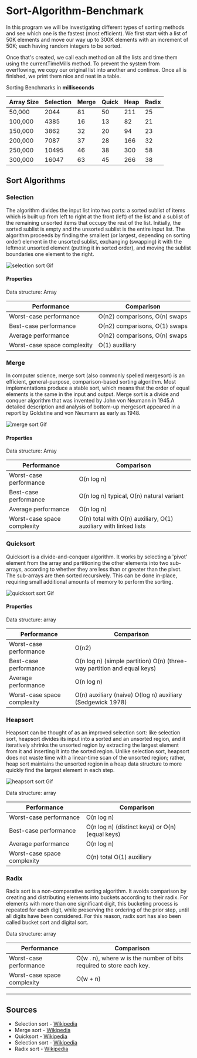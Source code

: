# Sort-Algorithm-Benchmark

In this program we will be investigating different types of sorting methods
and see which one is the fastest (most efficient). We first start with a list of
50K elements and move our way up to 300K elements with an increment of 50K; each having
random integers to be sorted.

Once that's created, we call each method on all the lists
and time them using the currentTimeMills method. To prevent the system from overflowing,
we copy our original list into another and continue. Once all is finished, we print
them nice and neat in a table.

Sorting Benchmarks in **milliseconds**

| Array Size | Selection | Merge | Quick | Heap | Radix |
| ---------- | --------- | ----- | ----- | ---- | ----- |
| 50,000     | 2044      | 81    | 50    | 211  | 25    |
| 100,000    | 4385      | 16    | 13    | 82   | 21    |
| 150,000    | 3862      | 32    | 20    | 94   | 23    |
| 200,000    | 7087      | 37    | 28    | 166  | 32    |
| 250,000    | 10495     | 46    | 38    | 300  | 58    |
| 300,000    | 16047     | 63    | 45    | 266  | 38    |

## Sort Algorithms

### Selection

The algorithm divides the input list into two parts: a sorted sublist of items which is built up from left to right at the front (left) of the list and a sublist of the remaining unsorted items that occupy the rest of the list. Initially, the sorted sublist is empty and the unsorted sublist is the entire input list. The algorithm proceeds by finding the smallest (or largest, depending on sorting order) element in the unsorted sublist, exchanging (swapping) it with the leftmost unsorted element (putting it in sorted order), and moving the sublist boundaries one element to the right.

![selection sort Gif](https://upload.wikimedia.org/wikipedia/commons/9/94/Selection-Sort-Animation.gif)

#### Properties

Data structure: Array

| Performance                 | Comparison                    |
| --------------------------- | ----------------------------- |
| Worst-case performance      | О(n2) comparisons, О(n) swaps |
| Best-case performance       | О(n2) comparisons, O(1) swaps |
| Average performance         | О(n2) comparisons, О(n) swaps |
| Worst-case space complexity | O(1) auxiliary                |

### Merge

In computer science, merge sort (also commonly spelled mergesort) is an efficient, general-purpose, comparison-based sorting algorithm. Most implementations produce a stable sort, which means that the order of equal elements is the same in the input and output. Merge sort is a divide and conquer algorithm that was invented by John von Neumann in 1945.A detailed description and analysis of bottom-up mergesort appeared in a report by Goldstine and von Neumann as early as 1948.

![merge sort Gif](https://upload.wikimedia.org/wikipedia/commons/c/cc/Merge-sort-example-300px.gif)

#### Properties

Data structure: Array

| Performance                 | Comparison                                                       |
| --------------------------- | ---------------------------------------------------------------- |
| Worst-case performance      | O(n log n)                                                       |
| Best-case performance       | O(n log n) typical, O(n) natural variant                         |
| Average performance         | O(n log n)                                                       |
| Worst-case space complexity | О(n) total with O(n) auxiliary, O(1) auxiliary with linked lists |

### Quicksort

Quicksort is a divide-and-conquer algorithm. It works by selecting a 'pivot' element from the array and partitioning the other elements into two sub-arrays, according to whether they are less than or greater than the pivot. The sub-arrays are then sorted recursively. This can be done in-place, requiring small additional amounts of memory to perform the sorting.

![quicksort sort Gif](https://upload.wikimedia.org/wikipedia/commons/6/6a/Sorting_quicksort_anim.gif)

#### Properties

Data structure: array

| Performance                 | Comparison                                                              |
| --------------------------- | ----------------------------------------------------------------------- |
| Worst-case performance      | O(n2)                                                                   |
| Best-case performance       | O(n log n) (simple partition) O(n) (three-way partition and equal keys) |
| Average performance         | O(n log n)                                                              |
| Worst-case space complexity | O(n) auxiliary (naive) O(log n) auxiliary (Sedgewick 1978)              |

### Heapsort

Heapsort can be thought of as an improved selection sort: like selection sort, heapsort divides its input into a sorted and an unsorted region, and it iteratively shrinks the unsorted region by extracting the largest element from it and inserting it into the sorted region. Unlike selection sort, heapsort does not waste time with a linear-time scan of the unsorted region; rather, heap sort maintains the unsorted region in a heap data structure to more quickly find the largest element in each step.

![heapsort sort Gif](https://upload.wikimedia.org/wikipedia/commons/1/1b/Sorting_heapsort_anim.gif)

Data structure: array

| Performance                 | Comparison                                      |
| --------------------------- | ----------------------------------------------- |
| Worst-case performance      | O(n log n)                                      |
| Best-case performance       | O(n log n) (distinct keys) or O(n) (equal keys) |
| Average performance         | O(n log n)                                      |
| Worst-case space complexity | O(n) total O(1) auxiliary                       |

### Radix

Radix sort is a non-comparative sorting algorithm. It avoids comparison by creating and distributing elements into buckets according to their radix. For elements with more than one significant digit, this bucketing process is repeated for each digit, while preserving the ordering of the prior step, until all digits have been considered. For this reason, radix sort has also been called bucket sort and digital sort.

Data structure: array

| Performance                 | Comparison                                                          |
| --------------------------- | ------------------------------------------------------------------- |
| Worst-case performance      | O(w . n), where w is the number of bits required to store each key. |
| Worst-case space complexity | O(w + n)                                                            |

---

## Sources

- Selection sort - [Wikipedia](https://en.wikipedia.org/wiki/Selection_sort)
- Merge sort - [Wikipedia](https://en.wikipedia.org/wiki/Merge_sort)
- Quicksort - [Wikipedia](https://en.wikipedia.org/wiki/Quicksort)
- Selection sort - [Wikipedia](https://en.wikipedia.org/wiki/Selection_sort)
- Radix sort - [Wikipedia](https://en.wikipedia.org/wiki/Radix_sort)
